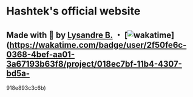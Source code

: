 # Hashtek's official website

## Made with 💜 by [Lysandre B.](https://github.com/Shuvlyy) ・ [![wakatime](https://wakatime.com/badge/user/2f50fe6c-0368-4bef-aa01-3a67193b63f8/project/018ec7bf-11b4-4307-bd5a-918e893c3c6b.svg)](https://wakatime.com/badge/user/2f50fe6c-0368-4bef-aa01-3a67193b63f8/project/018ec7bf-11b4-4307-bd5a-
918e893c3c6b)
